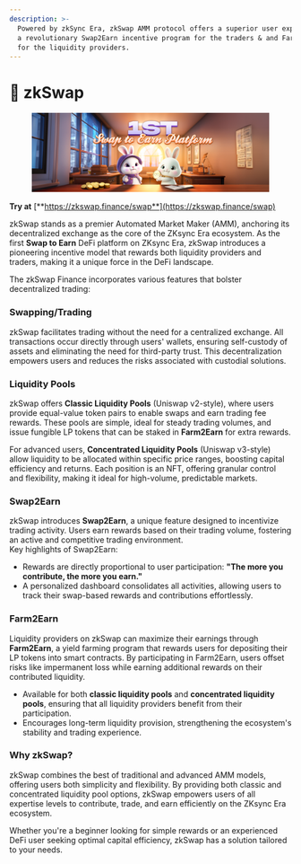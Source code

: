 ```yaml
---
description: >-
  Powered by zkSync Era, zkSwap AMM protocol offers a superior user experience &
  a revolutionary Swap2Earn incentive program for the traders & and Farm2Earn
  for the liquidity providers.
---
```


# 💱 zkSwap

<figure><img src="../../.gitbook/assets/swap2earn.png" alt=""><figcaption></figcaption></figure>

**Try at** [**https://zkswap.finance/swap**](https://zkswap.finance/swap)

zkSwap stands as a premier Automated Market Maker (AMM), anchoring its decentralized exchange as the core of the ZKsync Era ecosystem. As the first **Swap to Earn** DeFi platform on ZKsync Era, zkSwap introduces a pioneering incentive model that rewards both liquidity providers and traders, making it a unique force in the DeFi landscape.

The zkSwap Finance incorporates various features that bolster decentralized trading:

### Swapping/Trading

zkSwap facilitates trading without the need for a centralized exchange. All transactions occur directly through users' wallets, ensuring self-custody of assets and eliminating the need for third-party trust. This decentralization empowers users and reduces the risks associated with custodial solutions.

### Liquidity Pools

zkSwap offers **Classic Liquidity Pools** (Uniswap v2-style), where users provide equal-value token pairs to enable swaps and earn trading fee rewards. These pools are simple, ideal for steady trading volumes, and issue fungible LP tokens that can be staked in **Farm2Earn** for extra rewards.

For advanced users, **Concentrated Liquidity Pools** (Uniswap v3-style) allow liquidity to be allocated within specific price ranges, boosting capital efficiency and returns. Each position is an NFT, offering granular control and flexibility, making it ideal for high-volume, predictable markets.

### Swap2Earn

zkSwap introduces **Swap2Earn**, a unique feature designed to incentivize trading activity. Users earn rewards based on their trading volume, fostering an active and competitive trading environment.\
Key highlights of Swap2Earn:

* Rewards are directly proportional to user participation: **"The more you contribute, the more you earn."**
* A personalized dashboard consolidates all activities, allowing users to track their swap-based rewards and contributions effortlessly.

### Farm2Earn

Liquidity providers on zkSwap can maximize their earnings through **Farm2Earn**, a yield farming program that rewards users for depositing their LP tokens into smart contracts. By participating in Farm2Earn, users offset risks like impermanent loss while earning additional rewards on their contributed liquidity.

* Available for both **classic liquidity pools** and **concentrated liquidity pools**, ensuring that all liquidity providers benefit from their participation.
* Encourages long-term liquidity provision, strengthening the ecosystem's stability and trading experience.

### Why zkSwap?

zkSwap combines the best of traditional and advanced AMM models, offering users both simplicity and flexibility. By providing both classic and concentrated liquidity pool options, zkSwap empowers users of all expertise levels to contribute, trade, and earn efficiently on the ZKsync Era ecosystem.

Whether you're a beginner looking for simple rewards or an experienced DeFi user seeking optimal capital efficiency, zkSwap has a solution tailored to your needs.
